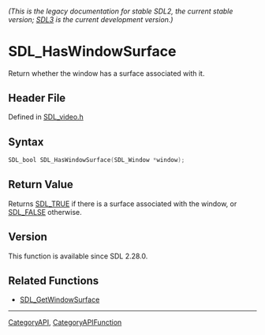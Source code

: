 ###### (This is the legacy documentation for stable SDL2, the current stable version; [SDL3](https://wiki.libsdl.org/SDL3/) is the current development version.)
# SDL_HasWindowSurface

Return whether the window has a surface associated with it.

## Header File

Defined in [SDL_video.h](https://github.com/libsdl-org/SDL/blob/SDL2/include/SDL_video.h)

## Syntax

```c
SDL_bool SDL_HasWindowSurface(SDL_Window *window);

```

## Return Value

Returns [SDL_TRUE](SDL_TRUE) if there is a surface associated with the
window, or [SDL_FALSE](SDL_FALSE) otherwise.

## Version

This function is available since SDL 2.28.0.

## Related Functions

* [SDL_GetWindowSurface](SDL_GetWindowSurface)

----
[CategoryAPI](CategoryAPI), [CategoryAPIFunction](CategoryAPIFunction)



